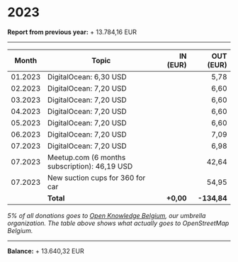 # 2023

**Report from previous year:** + 13.784,16 EUR

---

| Month   | Topic                                               | IN (EUR)      | OUT (EUR)     |
| ------- | --------------------------------------------------- | ------------: | ------------: |
| 01.2023 | DigitalOcean: 6,30 USD                              |               |          5,78 |
| 02.2023 | DigitalOcean: 7,20 USD                              |               |          6,60 |
| 03.2023 | DigitalOcean: 7,20 USD                              |               |          6,60 |
| 04.2023 | DigitalOcean: 7,20 USD                              |               |          6,60 |
| 05.2023 | DigitalOcean: 7,20 USD                              |               |          6,60 |
| 06.2023 | DigitalOcean: 7,20 USD                              |               |          7,09 |
| 07.2023 | DigitalOcean: 7,20 USD                              |               |          6,98 |
| 07.2023 | Meetup.com (6 months subscription): 46,19 USD       |               |         42,64 |
| 07.2023 | New suction cups for 360 for car                    |               |         54,95 |
|         | **Total**                                           | **+0,00**     | **-134,84**   |

_5% of all donations goes to [Open Knowledge Belgium](https://openknowledge.be/), our umbrella organization.
The table above shows what actually goes to OpenStreetMap Belgium._

---

**Balance:** + 13.640,32 EUR
